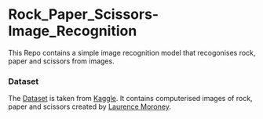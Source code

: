 # Rock_Paper_Scissors-Image_Recognition
This Repo contains a simple image recognition model that recogonises rock, paper and scissors from images.

### Dataset
The [Dataset](https://www.kaggle.com/datasets/sanikamal/rock-paper-scissors-dataset) is taken from [Kaggle](http://kaggle.com). It contains computerised images of rock, paper and scissors created by [Laurence Moroney](https://laurencemoroney.com/datasets.html).

